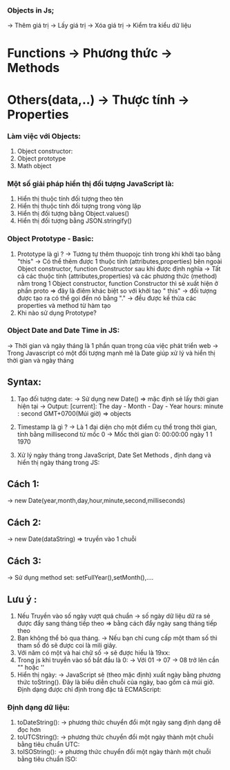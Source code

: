 ### Objects in Js;

-> Thêm giá trị
-> Lấy giá trị
-> Xóa giá trị
-> Kiểm tra kiểu dữ liệu

# Functions -> Phương thức -> Methods

# Others(data,..) -> Thược tính -> Properties

### Làm việc với Objects:

1. Object constructor:
2. Object prototype
3. Math object

### Một số giải pháp hiển thị đối tượng JavaScript là:

1.  Hiển thị thuộc tính đối tượng theo tên
2.  Hiển thị thuộc tính đối tượng trong vòng lặp
3.  Hiển thị đối tượng bằng Object.values()
4.  Hiển thị đối tượng bằng JSON.stringify()

### Object Prototype - Basic:

1. Prototype là gì ?
   -> Tương tự thêm thuopojc tính trong khi khởi tạo bằng "this"
   -> Có thể thêm được 1 thuộc tính (attributes,properties) bên ngoài Object constructor, function Constructor sau khi được định nghĩa
   -> Tất cả các thuộc tính (attributes,properties) và các phương thức (method) nằm trong 1 Object constructor, function Constructor thì sẻ xuất hiện ở phần proto => đây là điêm khác biệt so với khởi taọ " this"
   -> đối tượng được tạo ra có thể gọi đến nó bằng "."
   -> đều được kế thừa các properties và method từ hàm tạo
2. Khi nào sử dụng Prototype?

### Object Date and Date Time in JS:

-> Thời gian và ngày tháng là 1 phần quan trọng của việc phát triển web
-> Trong Javascript có một đối tượng mạnh mẽ là Date giúp xử lý và hiển thị thời gian và ngày tháng

## Syntax:

1. Tạo đối tượng date:
   -> Sử dụng new Date() => mặc định sẻ lấy thời gian hiện tại
   -> Output: [current]: The day - Month - Day - Year hours: minute : second GMT+0700(Múi giờ) => objects

2. Timestamp là gì ?
   -> Là 1 đại diện cho một điểm cụ thể trong thời gian, tính bằng millisecond từ mốc 0
   -> Mốc thời gian 0:
   00:00:00 ngày 1 1 1970
3. Xử lý ngày tháng trong JavaScript, Date Set Methods , định dạng và hiển thị ngày tháng trong JS:

## Cách 1:

-> new Date(year,month,day,hour,minute,second,milliseconds)

## Cách 2:

-> new Date(dataString) => truyền vào 1 chuỗi

## Cách 3:

-> Sử dụng method set: setFullYear(),setMonth(),....

## Lưu ý :

1. Nếu Truyền vào số ngày vượt quá chuẩn
   -> số ngày dữ liệu dữ ra sẻ được đẩy sang tháng tiếp theo => bằng cách đẩy ngày sang tháng tiếp theo
2. Bạn không thể bỏ qua tháng.
   -> Nếu bạn chỉ cung cấp một tham số thì tham số đó sẽ được coi là mili giây.
3. Với năm có một và hai chữ số
   -> sẽ được hiểu là 19xx:
4. Trong js khi truyền vào số bắt đầu là 0:
   -> Với 01 -> 07
   -> 08 trở lên cần "" hoặc ''
5. Hiển thị ngày:
   -> JavaScript sẽ (theo mặc định) xuất ngày bằng phương thức toString(). Đây là biểu diễn chuỗi của ngày, bao gồm cả múi giờ. Định dạng được chỉ định trong đặc tả ECMAScript:

### Định dạng dữ liệu:

1. toDateString():
   -> phương thức chuyển đổi một ngày sang định dạng dễ đọc hơn
2. toUTCString():
   -> phương thức chuyển đổi một ngày thành một chuỗi bằng tiêu chuẩn UTC:
3. toISOString():
   -> phương thức chuyển đổi một ngày thành một chuỗi bằng tiêu chuẩn ISO:
